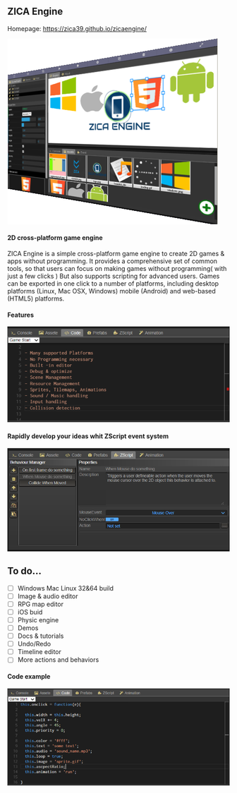 
## ZICA Engine

Homepage: https://zica39.github.io/zicaengine/

[![ZICA Engine logo](img/product.png)](https://zica39.github.io/zicaengine/)

#### 2D cross-platform game engine

ZICA Engine is a simple cross-platform game engine to create 2D games & apps without programming. It provides a comprehensive set of common
tools, so that users can focus on making games without programming( with just a few clicks )
But also supports scripting for advanced users. Games can be exported in one click to a number of platforms, including
desktop platforms (Linux, Mac OSX, Windows) mobile
(Android) and web-based (HTML5) platforms.

#### Features
![ZICA Engine Features](img/c3events2.png)

#### Rapidly develop your ideas whit ZScript event system
![ZICA Engine ZScript system](img/c3events.png)

## To do...
- [ ] Windows Mac Linux 32&64 build
- [ ] Image & audio editor
- [ ] RPG map editor
- [ ] iOS buid
- [ ] Physic engine
- [ ] Demos
- [ ] Docs & tutorials
- [ ] Undo/Redo
- [ ] Timeline editor
- [ ] More actions and behaviors

#### Code example
![ZICA Engine ZScript system](img/c3events1.png)
